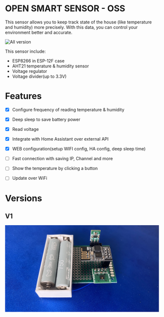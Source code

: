 # OPEN SMART SENSOR - OSS

This sensor allows you to keep track state of the house (like temperature and humidity) more precisely. With this data, you can control your environment better and accurate.

![All version](/v1_v2_v3.png)

This sensor include: 
- ESP8266 in ESP-12F case
- AHT21 temperature & humidity sensor
- Voltage regulator
- Voltage divider(up to 3.3V)

# Features

- [x] Configure frequency of reading temperature & humidity
- [x] Deep sleep to save battery power
- [x] Read voltage
- [x] Integrate with Home Assistant over external API
- [x] WEB configuration(setup WIFI config, HA config, deep sleep time)
- [ ] Fast connection with saving IP, Channel and more
- [ ] Show the temperature by clicking a button
- [ ] Update over WiFi


# Versions

## V1

![V1](/v1.jpg)